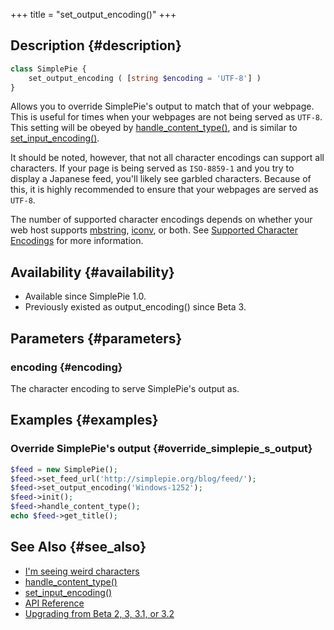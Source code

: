 +++
title = "set_output_encoding()"
+++

## Description {#description}

```php
class SimplePie {
    set_output_encoding ( [string $encoding = 'UTF-8'] )
}
```

Allows you to override SimplePie's output to match that of your webpage. This is useful for times when your webpages are not being served as `UTF-8`. This setting will be obeyed by [handle_content_type()](@/wiki/reference/simplepie/handle_content_type.md), and is similar to [set_input_encoding()](@/wiki/reference/simplepie/set_input_encoding.md).

It should be noted, however, that not all character encodings can support all characters. If your page is being served as `ISO-8859-1` and you try to display a Japanese feed, you'll likely see garbled characters. Because of this, it is highly recommended to ensure that your webpages are served as `UTF-8`.

The number of supported character encodings depends on whether your web host supports [mbstring](http://php.net/mbstring), [iconv](http://php.net/iconv), or both. See [Supported Character Encodings](@/wiki/faq/supported_character_encodings.md) for more information.

## Availability {#availability}

- Available since SimplePie 1.0.
- Previously existed as output_encoding() since Beta 3.

## Parameters {#parameters}

### encoding {#encoding}

The character encoding to serve SimplePie's output as.

## Examples {#examples}

### Override SimplePie's output {#override_simplepie_s_output}

```php
$feed = new SimplePie();
$feed->set_feed_url('http://simplepie.org/blog/feed/');
$feed->set_output_encoding('Windows-1252');
$feed->init();
$feed->handle_content_type();
echo $feed->get_title();
```

## See Also {#see_also}

<div id="plugin__backlinks">

- [I'm seeing weird characters](@/wiki/faq/i_m_seeing_weird_characters.md)
- [handle_content_type()](@/wiki/reference/simplepie/handle_content_type.md)
- [set_input_encoding()](@/wiki/reference/simplepie/set_input_encoding.md)
- [API Reference](@/wiki/reference/_index.md)
- [Upgrading from Beta 2, 3, 3.1, or 3.2](@/wiki/setup/upgrade.md)

</div>
